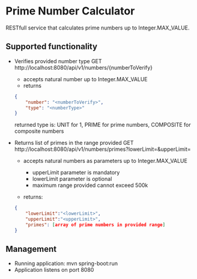 # Prime Number Calculator

RESTfull service that calculates prime numbers up to Integer.MAX_VALUE.

## Supported functionality

* Verifies provided number type GET http://localhost:8080/api/v1/numbers/{numberToVerify}
    * accepts natural number up to Integer.MAX_VALUE
    * returns
    ```json
    {
        "number": "<numberToVerify>",
        "type": "<numberType>"
    }
    ```
    returned type is: UNIT for 1, PRIME for prime numbers, COMPOSITE for composite numbers 

* Returns list of primes in the range provided GET http://localhost:8080/api/v1/numbers/primes?lowerLimit=<lowerLimit>&upperLimit=<upperLimit>
    * accepts natural numbers as parameters up to Integer.MAX_VALUE
        * upperLimit parameter is mandatory
        * lowerLimit parameter is optional
        * maximum range provided cannot exceed 500k

    * returns:
    ```json
    {
        "lowerLimit":"<lowerLimit>",
        "upperLimit":"<upperLimit>",
        "primes": [array of prime numbers in provided range]
    }
    ```

## Management

* Running application: mvn spring-boot:run
* Application listens on port 8080
